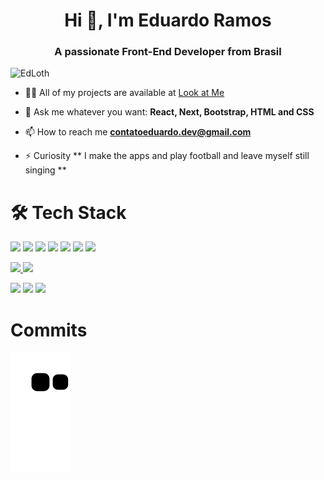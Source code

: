 <h1 align="center">Hi 👋, I'm Eduardo Ramos</h1>
<h3 align="center">A passionate Front-End Developer from Brasil</h3>
<p align="left"> <img src="https://komarev.com/ghpvc/?username=edloth" alt="EdLoth" /> </p>


- 👨‍💻 All of my projects are available at [Look at Me](https://look-at-me-five.vercel.app/)

- 💬 Ask me whatever you want: **React, Next, Bootstrap, HTML and CSS**

- 📫 How to reach me **contatoeduardo.dev@gmail.com**

- ⚡ Curiosity ** I make the apps and play football and leave myself still singing **


# 🛠 Tech Stack

<p>
  <img src="https://img.shields.io/badge/javascript%20-%23323330.svg?&style=for-the-badge&logo=javascript&logoColor=%23F7DF1E"/>
  <img src="https://img.shields.io/badge/typescript%20-%23007ACC.svg?&style=for-the-badge&logo=typescript&logoColor=white"/>
  <img src="https://img.shields.io/badge/react%20-%2320232a.svg?&style=for-the-badge&logo=react&logoColor=%2361DAFB"/>
  <img src="https://img.shields.io/badge/react_native%20-%2320232a.svg?&style=for-the-badge&logo=react&logoColor=%2361DAFB"/>
  <img src="https://img.shields.io/badge/node.js%20-%2343853D.svg?&style=for-the-badge&logo=node.js&logoColor=white"/>
  <img src="https://img.shields.io/badge/git%20-%23F05033.svg?&style=for-the-badge&logo=git&logoColor=white"/>
  <img src="https://img.shields.io/badge/github%20-%23121011.svg?&style=for-the-badge&logo=github&logoColor=white"/>
</p>



<div>
  <a href="https://github.com/EdLoth">
  <img height="180em" src="https://github-readme-stats.vercel.app/api?username=EdLoth&show_icons=true&theme=dracula&include_all_commits=true&count_private=true"/>
  <img height="180em" src="https://github-readme-stats.vercel.app/api/top-langs/?username=EdLoth&layout=compact&langs_count=7&theme=dracula"/>
</div>
  
  
  <div> 
 
  <a href="https://instagram.com/eduardo.sram" target="_blank"><img src="https://img.shields.io/badge/-Instagram-%23833AB4?style=for-the-badge&logo=instagram&logoColor=white" target="_blank"></a>
  <a href = "mailto:contatoeduardo.dev@gmail.com"><img src="https://img.shields.io/badge/-Gmail-%23333?style=for-the-badge&logo=gmail&logoColor=white" target="_blank"></a>
  <a href="https://www.linkedin.com/in/dev-eduardo-ramos/" target="_blank"><img src="https://img.shields.io/badge/-LinkedIn-%230077B5?style=for-the-badge&logo=linkedin&logoColor=white" target="_blank"></a> 
 
    
 # Commits
![Snake animation](https://github.com/EdLoth/EdLoth/blob/output/github-contribution-grid-snake.svg)

</div>

  

